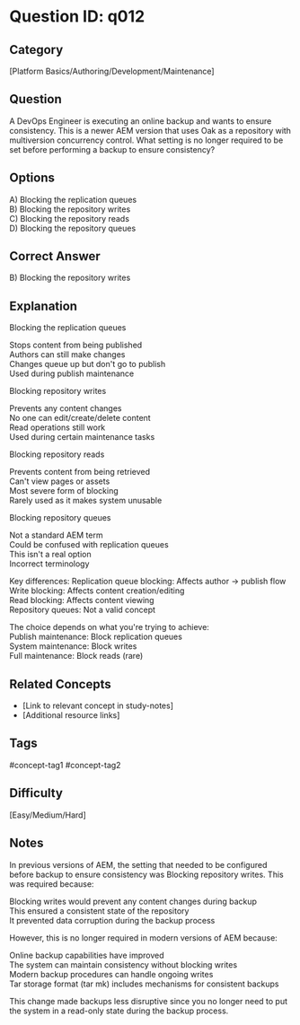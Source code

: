 # Question ID: q012

## Category
[Platform Basics/Authoring/Development/Maintenance]

## Question
A DevOps Engineer is executing an online backup and wants to ensure consistency. This is a newer AEM version that uses Oak as a repository with multiversion concurrency control.
What setting is no longer required to be set before performing a backup to ensure consistency?

## Options
A) Blocking the replication queues  <br /> 
B) Blocking the repository writes  <br /> 
C) Blocking the repository reads  <br /> 
D) Blocking the repository queues  <br /> 

## Correct Answer
B) Blocking the repository writes

## Explanation
Blocking the replication queues

Stops content from being published  <br /> 
Authors can still make changes  <br /> 
Changes queue up but don't go to publish  <br /> 
Used during publish maintenance  <br /> 


Blocking repository writes

Prevents any content changes  <br /> 
No one can edit/create/delete content  <br /> 
Read operations still work  <br /> 
Used during certain maintenance tasks  <br /> 


Blocking repository reads

Prevents content from being retrieved  <br /> 
Can't view pages or assets  <br /> 
Most severe form of blocking  <br /> 
Rarely used as it makes system unusable  <br /> 


Blocking repository queues

Not a standard AEM term  <br /> 
Could be confused with replication queues  <br /> 
This isn't a real option  <br /> 
Incorrect terminology  <br /> 

Key differences:
Replication queue blocking: Affects author → publish flow  <br /> 
Write blocking: Affects content creation/editing  <br /> 
Read blocking: Affects content viewing  <br /> 
Repository queues: Not a valid concept  <br /> 

The choice depends on what you're trying to achieve:  <br /> 
Publish maintenance: Block replication queues  <br /> 
System maintenance: Block writes  <br /> 
Full maintenance: Block reads (rare)  <br /> 

## Related Concepts
- [Link to relevant concept in study-notes]
- [Additional resource links]

## Tags
#concept-tag1 #concept-tag2

## Difficulty
[Easy/Medium/Hard]

## Notes
In previous versions of AEM, the setting that needed to be configured before backup to ensure consistency was Blocking repository writes.
This was required because:

Blocking writes would prevent any content changes during backup  <br /> 
This ensured a consistent state of the repository  <br /> 
It prevented data corruption during the backup process  <br /> 

However, this is no longer required in modern versions of AEM because:

Online backup capabilities have improved  <br /> 
The system can maintain consistency without blocking writes  <br /> 
Modern backup procedures can handle ongoing writes  <br /> 
Tar storage format (tar mk) includes mechanisms for consistent backups  <br /> 

This change made backups less disruptive since you no longer need to put the system in a read-only state during the backup process.